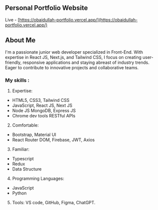 ## Personal Portfolio Website

Live - [https://obaidullah-portfolio.vercel.app/](https://obaidullah-portfolio.vercel.app/)

## About Me

I'm a passionate junior web developer specialized in Front-End. With expertise in React JS, Next.js, and Tailwind CSS, I focus on creating user-friendly, responsive applications and staying abreast of industry trends. Eager to contribute to innovative projects and collaborative teams.

### My skills :
1. Expertise:
 - HTML5, CSS3, Tailwind CSS
 - JavaScript, React JS, Next JS
 - Node JS MongoDB, Express JS
 - Chrome dev tools RESTful APIs
2. Comfortable:
 - Bootstrap, Material UI
 - React Router DOM, Firebase, JWT, Axios
3. Familiar:
 - Typescript
 - Redux
 - Data Structure
4. Programming Languages: 
 - JavaScript
 - Python
5. Tools: VS code, GitHub, Figma, ChatGPT.
